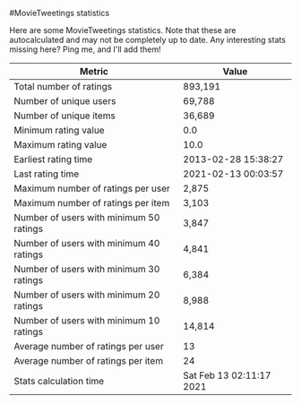 #MovieTweetings statistics

Here are some MovieTweetings statistics. Note that these are autocalculated and may not be completely up to date. Any interesting stats missing here? Ping me, and I'll add them!

Metric | Value
--- | ---
Total number of ratings                 | 893,191
Number of unique users                  | 69,788
Number of unique items                  | 36,689
Minimum rating value                    | 0.0
Maximum rating value                    | 10.0
Earliest rating time                    | 2013-02-28 15:38:27
Last rating time                        | 2021-02-13 00:03:57
Maximum number of ratings per user      | 2,875
Maximum number of ratings per item      | 3,103
Number of users with minimum 50 ratings | 3,847
Number of users with minimum 40 ratings | 4,841
Number of users with minimum 30 ratings | 6,384
Number of users with minimum 20 ratings | 8,988
Number of users with minimum 10 ratings | 14,814
Average number of ratings per user      | 13
Average number of ratings per item      | 24
Stats calculation time                  | Sat Feb 13 02:11:17 2021

